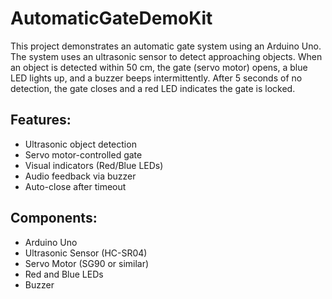 # AutomaticGateDemoKit

This project demonstrates an automatic gate system using an Arduino Uno. The system uses an ultrasonic sensor to detect approaching objects. When an object is detected within 50 cm, the gate (servo motor) opens, a blue LED lights up, and a buzzer beeps intermittently. After 5 seconds of no detection, the gate closes and a red LED indicates the gate is locked.

## Features:
- Ultrasonic object detection
- Servo motor-controlled gate
- Visual indicators (Red/Blue LEDs)
- Audio feedback via buzzer
- Auto-close after timeout

## Components:
- Arduino Uno
- Ultrasonic Sensor (HC-SR04)
- Servo Motor (SG90 or similar)
- Red and Blue LEDs
- Buzzer
